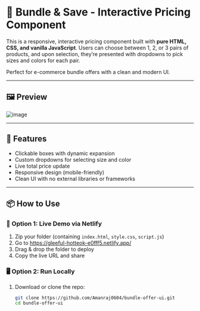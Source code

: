 # 🧩 Bundle & Save - Interactive Pricing Component

This is a responsive, interactive pricing component built with **pure HTML, CSS, and vanilla JavaScript**. Users can choose between 1, 2, or 3 pairs of products, and upon selection, they’re presented with dropdowns to pick sizes and colors for each pair. 

Perfect for e-commerce bundle offers with a clean and modern UI.

---

## 🖼️ Preview

![image](https://github.com/user-attachments/assets/be2b1029-197f-4cbc-9fcb-83a8843bf0ea)



---

## 🚀 Features

- Clickable boxes with dynamic expansion
- Custom dropdowns for selecting size and color
- Live total price update
- Responsive design (mobile-friendly)
- Clean UI with no external libraries or frameworks

---

## 📦 How to Use

### 🔴 Option 1: Live Demo via Netlify

1. Zip your folder (containing `index.html`, `style.css`, `script.js`)
2. Go to https://gleeful-hotteok-e0fff5.netlify.app/
3. Drag & drop the folder to deploy
4. Copy the live URL and share

### 🖥️ Option 2: Run Locally

1. Download or clone the repo:
   ```bash
   git clone https://github.com/Amanraj0604/bundle-offer-ui.git
   cd bundle-offer-ui
